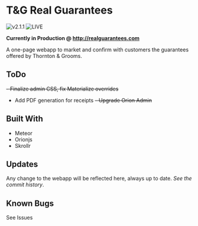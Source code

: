 T&G Real Guarantees
==================
![v2.1.1](https://img.shields.io/badge/Version-2.1.1-yellow.svg?style=flat-square "v2.1.1")
![LIVE](https://img.shields.io/badge/Status-LIVE-green.svg?style=flat-square "live")

**Currently in Production @ http://realguarantees.com**

A one-page webapp to market and confirm with customers the guarantees offered by Thornton & Grooms.

## ToDo

~~- Finalize admin CSS, fix Materialize overrides~~
- Add PDF generation for receipts
~~- Upgrade Orion Admin~~

## Built With

- Meteor
- Orionjs
- Skrollr

## Updates

Any change to the webapp will be reflected here, always up to date.
*See the commit history*.


## Known Bugs

See Issues
